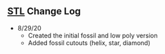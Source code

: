 ## [STL](STL) Change Log
- 8/29/20
  - Created the initial fossil and low poly version
  - Added fossil cutouts (helix, star, diamond)
